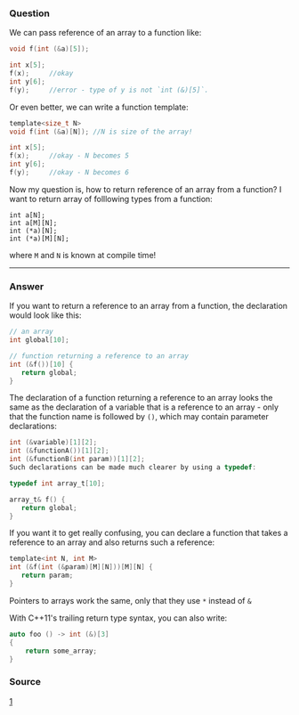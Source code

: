 
### Question

We can pass reference of an array to a function like:

```c
void f(int (&a)[5]);

int x[5];
f(x);     //okay
int y[6];
f(y);     //error - type of y is not `int (&)[5]`.
```

Or even better, we can write a function template:

```c
template<size_t N>
void f(int (&a)[N]); //N is size of the array!

int x[5];
f(x);     //okay - N becomes 5
int y[6];
f(y);     //okay - N becomes 6
```

Now my question is, how to return reference of an array from a function? I want to return array of folllowing types from a function:

```
int a[N];
int a[M][N];
int (*a)[N];
int (*a)[M][N];
```

where `M` and `N` is known at compile time!

----------------------------------------------------

### Answer

If you want to return a reference to an array from a function, the declaration would look like this:

```c
// an array
int global[10];

// function returning a reference to an array
int (&f())[10] {
   return global;
}
```

The declaration of a function returning a reference to an array looks the same as the declaration of a variable that is a reference to 
an array - only that the function name is followed by `()`, which may contain parameter declarations:

```c
int (&variable)[1][2];
int (&functionA())[1][2];
int (&functionB(int param))[1][2];
Such declarations can be made much clearer by using a typedef:

typedef int array_t[10];

array_t& f() {
   return global;
}
```

If you want it to get really confusing, you can declare a function that takes a reference to an array and also returns such a reference:

```c
template<int N, int M>
int (&f(int (&param)[M][N]))[M][N] {
   return param;
}
```

Pointers to arrays work the same, only that they use `*` instead of `&`


With C++11's trailing return type syntax, you can also write:

```cpp
auto foo () -> int (&)[3]
{
    return some_array;
}
```


### Source

[1](http://stackoverflow.com/questions/5398930/general-rules-of-passing-returning-reference-of-array-not-pointer-to-from-a-fu/5399014#5399014)

